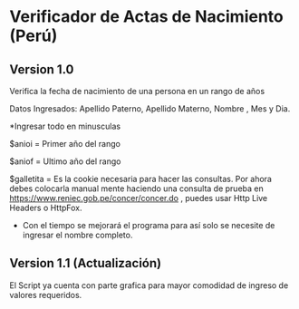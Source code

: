 # Verificador de Actas de Nacimiento (Perú)

## Version 1.0

Verifica la fecha de nacimiento de una persona en un rango de años

Datos Ingresados: Apellido Paterno, Apellido Materno, Nombre , Mes y Dia.

*Ingresar todo en minusculas

$anioi = Primer año del rango

$aniof = Ultimo año del rango

$galletita = Es la cookie necesaria para hacer las consultas. Por ahora debes colocarla manual mente haciendo una consulta de prueba en https://www.reniec.gob.pe/concer/concer.do , puedes usar Http Live Headers o HttpFox.

* Con el tiempo se mejorará el programa para así solo se necesite de ingresar el nombre completo.

## Version 1.1 (Actualización)

El Script ya cuenta con parte grafica para mayor comodidad de ingreso de valores requeridos.
